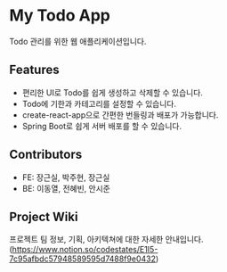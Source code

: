 # My Todo App

Todo 관리를 위한 웹 애플리케이션입니다.

## Features

- 편리한 UI로 Todo를 쉽게 생성하고 삭제할 수 있습니다.
- Todo에 기한과 카테고리를 설정할 수 있습니다.
- create-react-app으로 간편한 번들링과 배포가 가능합니다.
- Spring Boot로 쉽게 서버 배포를 할 수 있습니다.

## Contributors

- FE: 장근실, 박주현, 장근실
- BE: 이동열, 전혜빈, 안시준

## Project Wiki

프로젝트 팀 정보, 기획, 아키텍쳐에 대한 자세한 안내입니다.
(https://www.notion.so/codestates/E1I5-7c95afbdc57948589595d7488f9e0432)
